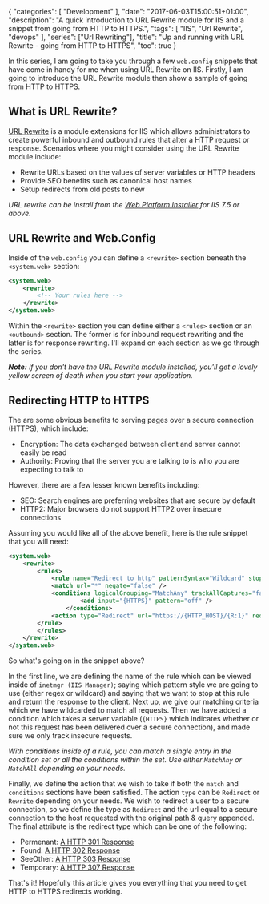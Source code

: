 {
    "categories": [ "Development" ],
    "date": "2017-06-03T15:00:51+01:00",
    "description": "A quick introduction to URL Rewrite module for IIS and a snippet from going from HTTP to HTTPS.",
    "tags": [ "IIS", "Url Rewrite", "devops" ],
    "series": ["Url Rewriting"],
    "title": "Up and running with URL Rewrite - going from HTTP to HTTPS",
    "toc": true
}

In this series, I am going to take you through a few `web.config` snippets that have come in handy for me when using URL Rewrite on IIS. Firstly, I am going to introduce the URL Rewrite module then show a sample of going from HTTP to HTTPS.

<!--more-->

## What is URL Rewrite?

[URL Rewrite](https://www.iis.net/downloads/microsoft/url-rewrite)  is a module extensions for IIS which allows administrators to create powerful inbound and outbound rules that alter a HTTP request or response. Scenarios where you might consider using the URL Rewrite module include:

- Rewrite URLs based on the values of server variables or HTTP headers
- Provide SEO benefits such as canonical host names
- Setup redirects from old posts to new

*URL rewrite can be install from the [Web Platform Installer](http://go.microsoft.com/fwlink/?LinkID=615137) for IIS 7.5 or above.*

## URL Rewrite and Web.Config

Inside of the `web.config` you can define a `<rewrite>` section beneath the `<system.web>` section:

```xml
<system.web>
    <rewrite>
        <!-- Your rules here -->
    </rewrite>
</system.web>
```

Within the `<rewrite>` section you can define either a `<rules>` section or an `<outbound>` section. The former is for inbound request rewriting and the latter is for response rewriting. I'll expand on each section as we go through the series.

***Note:** if you don't have the URL Rewrite module installed, you'll get a lovely yellow screen of death when you start your application.*

## Redirecting HTTP to HTTPS

The are some obvious benefits to serving pages over a secure connection (HTTPS), which include:

- Encryption: The data exchanged between client and server cannot easily be read
- Authority: Proving that the server you are talking to is who you are expecting to talk to

However, there are a few lesser known benefits including:

- SEO: Search engines are preferring websites that are secure by default
- HTTP2: Major browsers do not support HTTP2 over insecure connections

Assuming you would like all of the above benefit, here is the rule snippet that you will need:

```xml
<system.web>
    <rewrite>
        <rules>
            <rule name="Redirect to http" patternSyntax="Wildcard" stopProcessing="true">
            <match url="*" negate="false" />
            <conditions logicalGrouping="MatchAny" trackAllCaptures="false">
                    <add input="{HTTPS}" pattern="off" />
                </conditions>
            <action type="Redirect" url="https://{HTTP_HOST}/{R:1}" redirectType="Temporary" />
        </rule>
        </rules>
    </rewrite>
</system.web>
```

So what's going on in the snippet above?

In the first line, we are defining the name of the rule which can be viewed inside of `inetmgr (IIS Manager)`; saying which pattern style we are going to use (either regex or wildcard) and saying that we want to stop at this rule and return the response to the client. Next up, we give our matching criteria which we have wildcarded to match all requests. Then we have added a condition which takes a server variable (`{HTTPS}` which indicates whether or not this request has been delivered over a secure connection), and made sure we only track insecure requests.

*With conditions inside of a rule, you can match a single entry in the condition set or all the conditions within the set. Use either `MatchAny` or `MatchAll` depending on your needs.*

Finally, we define the action that we wish to take if both the `match` and `conditions` sections have been satisfied. The action `type` can be `Redirect` or `Rewrite` depending on your needs. We wish to redirect a user to a secure connection, so we define the type as `Redirect` and the url equal to a secure connection to the host requested with the original path & query appended. The final attribute is the redirect type which can be one of the following:

- Permenant: [A HTTP 301 Response](https://httpstatuses.com/301)
- Found: [A HTTP 302 Response](https://httpstatuses.com/302)
- SeeOther: [A HTTP 303 Response](https://httpstatuses.com/303)
- Temporary: [A HTTP 307 Response](https://httpstatuses.com/307)

That's it! Hopefully this article gives you everything that you need to get HTTP to HTTPS redirects working.
